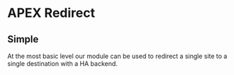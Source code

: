 # APEX Redirect

## Simple

At the most basic level our module can be used to redirect a single site to a single destination with a HA backend.
